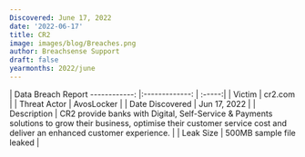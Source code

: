 ```yaml
---
Discovered: June 17, 2022
date: '2022-06-17'
title: CR2
image: images/blog/Breaches.png
author: Breachsense Support
draft: false
yearmonths: 2022/june
---
```



| Data Breach Report
------------:     |:-------------:    | :-----:|
| Victim      | cr2.com      | 
| Threat Actor      | AvosLocker      | 
| Date Discovered      | Jun 17, 2022      | 
| Description      | CR2 provide banks with Digital, Self-Service & Payments solutions to grow their business, optimise their customer service cost and deliver an enhanced customer experience.        | 
| Leak Size      | 500MB sample file leaked      | 

